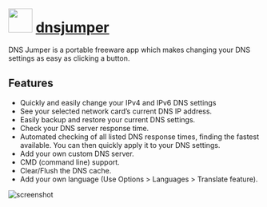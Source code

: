 # <img src="https://cdn.jsdelivr.net/gh/majkinetor/chocolatey/dnsjumper/icon.png" width="48" height="48"/> [dnsjumper](https://chocolatey.org/packages/dnsjumper)

DNS Jumper is a portable freeware app which makes changing your DNS settings as easy as clicking a button. 

## Features

- Quickly and easily change your IPv4 and IPv6 DNS settings
- See your selected network card’s current DNS IP address.
- Easily backup and restore your current DNS settings.
- Check your DNS server response time.
- Automated checking of all listed DNS response times, finding the fastest available. You can then quickly apply it to your DNS settings.
- Add your own custom DNS server.
- CMD (command line) support.
- Clear/Flush the DNS cache.
- Add your own language (Use Options > Languages > Translate feature).

![screenshot](https://cdn.rawgit.com/majkinetor/chocolatey/master/dnsjumper/screenshot.png)


